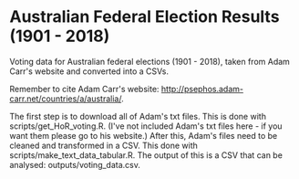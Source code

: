 # Australian Federal Election Results (1901 - 2018)
Voting data for Australian federal elections (1901 - 2018), taken from Adam Carr's website and converted into a CSVs.

Remember to cite Adam Carr's website: http://psephos.adam-carr.net/countries/a/australia/.

The first step is to download all of Adam's txt files. This is done with scripts/get_HoR_voting.R. (I've not included Adam's txt files here - if you want them please go to his website.) After this, Adam's files need to be cleaned and transformed in a CSV. This done with scripts/make_text_data_tabular.R. The output of this is a CSV that can be analysed: outputs/voting_data.csv.